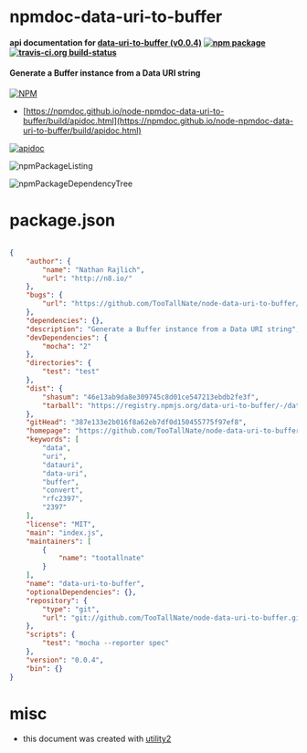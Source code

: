 # npmdoc-data-uri-to-buffer

#### api documentation for  [data-uri-to-buffer (v0.0.4)](https://github.com/TooTallNate/node-data-uri-to-buffer)  [![npm package](https://img.shields.io/npm/v/npmdoc-data-uri-to-buffer.svg?style=flat-square)](https://www.npmjs.org/package/npmdoc-data-uri-to-buffer) [![travis-ci.org build-status](https://api.travis-ci.org/npmdoc/node-npmdoc-data-uri-to-buffer.svg)](https://travis-ci.org/npmdoc/node-npmdoc-data-uri-to-buffer)

#### Generate a Buffer instance from a Data URI string

[![NPM](https://nodei.co/npm/data-uri-to-buffer.png?downloads=true&downloadRank=true&stars=true)](https://www.npmjs.com/package/data-uri-to-buffer)

- [https://npmdoc.github.io/node-npmdoc-data-uri-to-buffer/build/apidoc.html](https://npmdoc.github.io/node-npmdoc-data-uri-to-buffer/build/apidoc.html)

[![apidoc](https://npmdoc.github.io/node-npmdoc-data-uri-to-buffer/build/screenCapture.buildCi.browser.%252Ftmp%252Fbuild%252Fapidoc.html.png)](https://npmdoc.github.io/node-npmdoc-data-uri-to-buffer/build/apidoc.html)

![npmPackageListing](https://npmdoc.github.io/node-npmdoc-data-uri-to-buffer/build/screenCapture.npmPackageListing.svg)

![npmPackageDependencyTree](https://npmdoc.github.io/node-npmdoc-data-uri-to-buffer/build/screenCapture.npmPackageDependencyTree.svg)



# package.json

```json

{
    "author": {
        "name": "Nathan Rajlich",
        "url": "http://n8.io/"
    },
    "bugs": {
        "url": "https://github.com/TooTallNate/node-data-uri-to-buffer/issues"
    },
    "dependencies": {},
    "description": "Generate a Buffer instance from a Data URI string",
    "devDependencies": {
        "mocha": "2"
    },
    "directories": {
        "test": "test"
    },
    "dist": {
        "shasum": "46e13ab9da8e309745c8d01ce547213ebdb2fe3f",
        "tarball": "https://registry.npmjs.org/data-uri-to-buffer/-/data-uri-to-buffer-0.0.4.tgz"
    },
    "gitHead": "387e133e2b016f8a62eb7df0d150455775f97ef8",
    "homepage": "https://github.com/TooTallNate/node-data-uri-to-buffer",
    "keywords": [
        "data",
        "uri",
        "datauri",
        "data-uri",
        "buffer",
        "convert",
        "rfc2397",
        "2397"
    ],
    "license": "MIT",
    "main": "index.js",
    "maintainers": [
        {
            "name": "tootallnate"
        }
    ],
    "name": "data-uri-to-buffer",
    "optionalDependencies": {},
    "repository": {
        "type": "git",
        "url": "git://github.com/TooTallNate/node-data-uri-to-buffer.git"
    },
    "scripts": {
        "test": "mocha --reporter spec"
    },
    "version": "0.0.4",
    "bin": {}
}
```



# misc
- this document was created with [utility2](https://github.com/kaizhu256/node-utility2)
